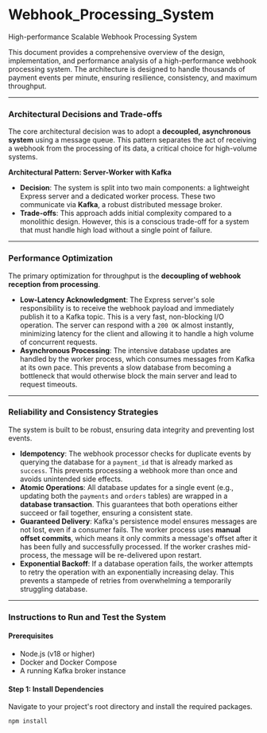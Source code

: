 # Webhook_Processing_System
High-performance Scalable Webhook Processing System

This document provides a comprehensive overview of the design, implementation, and performance analysis of a high-performance webhook processing system. The architecture is designed to handle thousands of payment events per minute, ensuring resilience, consistency, and maximum throughput.

***

### Architectural Decisions and Trade-offs

The core architectural decision was to adopt a **decoupled, asynchronous system** using a message queue. This pattern separates the act of receiving a webhook from the processing of its data, a critical choice for high-volume systems.

**Architectural Pattern: Server-Worker with Kafka**

* **Decision**: The system is split into two main components: a lightweight Express server and a dedicated worker process. These two communicate via **Kafka**, a robust distributed message broker.
* **Trade-offs**: This approach adds initial complexity compared to a monolithic design. However, this is a conscious trade-off for a system that must handle high load without a single point of failure.

***

### Performance Optimization

The primary optimization for throughput is the **decoupling of webhook reception from processing**.

* **Low-Latency Acknowledgment**: The Express server's sole responsibility is to receive the webhook payload and immediately publish it to a Kafka topic. This is a very fast, non-blocking I/O operation. The server can respond with a `200 OK` almost instantly, minimizing latency for the client and allowing it to handle a high volume of concurrent requests.
* **Asynchronous Processing**: The intensive database updates are handled by the worker process, which consumes messages from Kafka at its own pace. This prevents a slow database from becoming a bottleneck that would otherwise block the main server and lead to request timeouts.

***

### Reliability and Consistency Strategies

The system is built to be robust, ensuring data integrity and preventing lost events.

* **Idempotency**: The webhook processor checks for duplicate events by querying the database for a `payment_id` that is already marked as `success`. This prevents processing a webhook more than once and avoids unintended side effects.
* **Atomic Operations**: All database updates for a single event (e.g., updating both the `payments` and `orders` tables) are wrapped in a **database transaction**. This guarantees that both operations either succeed or fail together, ensuring a consistent state.
* **Guaranteed Delivery**: Kafka's persistence model ensures messages are not lost, even if a consumer fails. The worker process uses **manual offset commits**, which means it only commits a message's offset after it has been fully and successfully processed. If the worker crashes mid-process, the message will be re-delivered upon restart.
* **Exponential Backoff**: If a database operation fails, the worker attempts to retry the operation with an exponentially increasing delay. This prevents a stampede of retries from overwhelming a temporarily struggling database.

***

### Instructions to Run and Test the System

#### Prerequisites
* Node.js (v18 or higher)
* Docker and Docker Compose
* A running Kafka broker instance

#### Step 1: Install Dependencies
Navigate to your project's root directory and install the required packages.
```bash
npm install